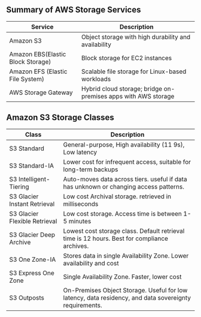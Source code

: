 ## Summary of AWS Storage Services

| Service | Description                     |
|---------|---------------------------------|
| Amazon S3  | Object storage with high durability and availability |
| Amazon EBS(Elastic Block Storage)  | Block storage for EC2 instances|
| Amazon EFS (Elastic File System) | Scalable file storage for Linux-based workloads |
| AWS Storage Gateway |Hybrid cloud storage; bridge on-premises apps with AWS storage |





## Amazon S3 Storage Classes

| Class   | Description                     |
|---------|---------------------------------|
| S3 Standard  | General-purpose, High availability (11 9s), Low latency |
| S3 Standard-IA | Lower cost for infrequent access, suitable for long-term backups|
| S3 Intelligent-Tiering | Auto-moves data across tiers. useful if data has unknown or changing access patterns.|
| S3 Glacier Instant Retrieval| Low cost Archival storage. retrieved in milliseconds |
| S3 Glacier Flexible Retrieval| Low cost storage. Access time is between 1-5 minutes |
| S3 Glacier Deep Archive | Lowest cost storage class. Default retrieval time is 12 hours. Best for compliance archives. |
| S3 One Zone-IA | Stores data in single Availability Zone. Lower availability and cost |
| S3 Express One Zone | Single Availability Zone. Faster, lower cost |
| S3 Outposts | On-Premises Object Storage. Useful for low latency, data residency, and data sovereignty requirements.|
